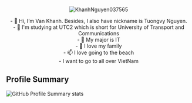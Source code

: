 <p align="center"> <img src="https://t3.ftcdn.net/jpg/03/29/36/40/360_F_329364028_wVuGGblS5BxfbbQYiPMZzpzOuAYUBkzx.jpg" alt=""> </p>
<p align="center"> <img src="https://komarev.com/ghpvc/?username=KhanhNguyen037565&label=Views&color=blue&style=plastic" alt="KhanhNguyen037565" /> </p>




<p align="center">
- 👋 Hi, I’m Van Khanh. Besides, I also have nickname is Tuongvy Nguyen. </br>
- 👀 I'm studying at UTC2 which is short for University of Transport and Communications </br>
- 🌱 My major is IT </br>
- 💞️ I love my family </br>
- 📫 I love going to the beach </br>
- I want to go to all over VietNam
  </p>

<!---
Tuongvy Nguyen/Tuongvy Nguyen  ✨ Don't boil the whole ocean just to make a pot of tea ✨ 
--->

## Profile Summary

![GitHub Profile Summary stats](https://github-profile-summary-cards.vercel.app/api/cards/profile-details?username=KhanhNguyen037565&theme=radical&show_icons=true)
